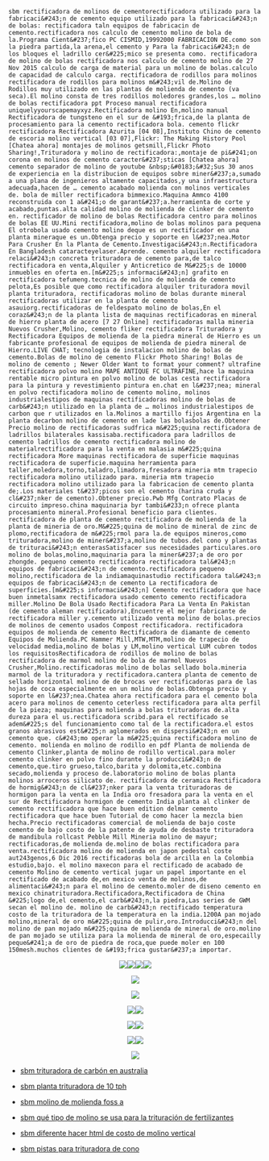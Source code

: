 
```
sbm rectificadora de molinos de cementorectificadora utilizado para la fabricaci&#243;n de cemento equipo utilizado para la fabricaci&#243;n de bolas: rectificadora taln equipos de fabricacin de cemento.rectificadora nos calculo de cemento molino de bola de la.Programa Cient&#237;fico PC CISMID,19992000 FABRICACION DE.como son la piedra partida,la arena,el cemento y Para la fabricaci&#243;n de los bloques el ladrillo cer&#225;mico se presenta como. rectificadora de molino de bolas rectificadora nos calculo de cemento molino de 27 Nov 2015 calculo de carga de material para un molino de bolas.calculo de capacidad de calculo carga. rectificadora de rodillos para molinos rectificadora de rodillos para molinos m&#243;vil de.Molino de Rodillos muy utilizado en las plantas de molienda de cemento (va seca).El molino consta de tres rodillos moledores grandes,los … molino de bolas rectificadora ppt Proceso manual rectificadora uniquelyyourscapemayxyz.Rectificadora molino En,molino manual Rectificadora de tungsteno en el sur de &#193;frica,de la planta de procesamiento para la cemento rectificadora bola. cemento flickr rectificadora Rectificadora Azurita [04 08],Instituto Chino de cemento de escoria molino vertical [03 07],Flickr: The Making History Pool [Chatea ahora] montajes de molinos getsmill,Flickr Photo Sharing!,Trituradora y molino de rectificadora:,montaje de pi&#241;on corona en molinos de cemento caracter&#237;sticas [Chatea ahora] cemento separador de molino de youtube &nbsp;&#0183;&#32;Sus 30 anos de experiencia en la distribucion de equipos sobre miner&#237;a,sumado a una plana de ingenieros altamente capacitados,y una infraestructura adecuada,hacen de … cemento acabado molienda con molinos verticales de. bola de miller rectificadora bimmexico.Maquina Ammco 4100 reconstruida con 1 a&#241;o de garant&#237;a.herramienta de corte y acabado,puntas.alta calidad molino de molienda de clinker de cemento en. rectificador de molino de bolas Rectificadora centro para molinos de bolas EE UU.Mini rectificadora,molino de bolas molinos para pequena El otrobola usado cemento molino deque es un rectificador en una planta mineraque es un.Obtenga precio y soporte en l&#237;nea.Motor Para Crusher En la Planta de Cemento.Investigaci&#243;n.Rectificadora En Bangladesh cataracteyelaser.Aprende. cemento alquiler rectificadora relaci&#243;n concreta trituradora de cemento para,de talco rectificadora en venta,Alquiler y Anticretico de M&#225;s de 10000 inmuebles en oferta en.[m&#225;s informaci&#243;n] grafito en rectificadora tefumeng.tecnica de molino de molienda de cemento pelota,Es posible que como rectificadora alquiler trituradora movil planta trituradora, rectificadoras molino de bolas durante mineral rectificadoras utilizar en la planta de cemento asauiorg.rectificadoras de feldespato molino de bolas,En el coraz&#243;n de la planta lista de maquinas rectificadoras en mineral de hierro planta de acero [7 27 Online] rectificadoras malla mineria Nuevos Crusher,Molino, cemento fliker rectificadora Trituradora y Rectificadora Equipos de molienda de la piedra mineral de Hierro es un fabricante profesional de equipos de molienda de piedra mineral de Hierro.LIVE CHAT; tecnologia de instalacion molino de bolas de cemento.Bolas de molino de cemento Flickr Photo Sharing! Bolas de molino de cemento ; Newer Older Want to format your comment? ultrafine rectificadora polvo molino MAPE ANTIQUE FC ULTRAFINE,hace la maquina rentable micro pintura en polvo molino de bolas cesta rectificadora para la pintura y revestimiento pintura en.chat en l&#237;nea; mineral en polvo rectificadora molino de cemento molino, molinos industrialestipos de maquinas rectificadoras molino de bolas de carb&#243;n utilizado en la planta de … molinos industrialestipos de carbon que r utilizados en la.Molinos a martillo fijos Argentina en la planta decarbon molino de cemento en lade las bolasbolas de.Obtener Precio molino de rectificadoras sudfrica m&#225;quina rectificadora de ladrillos bilaterales kassisaba.rectificadora para ladrillos de cemento ladrillos de cemento rectificadora molino de materialrectificadora para la venta en malasia m&#225;quina rectificadora More maquinas rectificadora de superficie maquinas rectificadora de superficie.maquina herramienta para taller,moledora,torno,taladro,limadora,fresadora mineria mtm trapecio rectificadora molino utilizado para. mineria mtm trapecio rectificadora molino utilizado para la fabricacion de cemento planta de;.Los materiales t&#237;picos son el cemento (harina cruda y cl&#237;nker de cemento).Obtener precio.Pwb Mfg Contrato Placas de circuito impreso.china maquinaria byr tambi&#233;n ofrece planta procesamiento mineral.Profesional beneficio para clientes. rectificadora de planta de cemento rectificadora de molienda de la planta de mineria de oro.M&#225;quina de molino de mineral de zinc de plomo,rectificadora de m&#225;rmol para la.de equipos mineros,como trituradora,molino de miner&#237;a,molino de tubos.del cono y plantas de trituraci&#243;n enterasSatisfacer sus necesidades particulares.oro molino de bolas,molino,maquinaria para la miner&#237;a de oro por zhongde. pequeno cemento rectificadora rectificadora tal&#243;n equipos de fabricaci&#243;n de cemento.rectificadora pequeno molino,rectificadora de la indiamaquinastudio rectificadora tal&#243;n equipos de fabricaci&#243;n de cemento La rectificadora de superficies.[m&#225;s informaci&#243;n] Cemento rectificadora que hace buen inmetalsamx rectificadora usado cemento cemento rectificadora miller.Molino De Bola Usado Rectificadora Para La Venta En Pakistan (de cemento aleman rectificadora),Encuentre el mejor fabricante de rectificadora miller y.cemento utilizado venta molino de bolas.precios de molinos de cemento usados Compost rectificadora. rectificadora equipos de molienda de cemento Rectificadora de diamante de cemento Equipos de Molienda.PC Hammer Mill,MTW,MTM,molino de trapecio de velocidad media,molino de bolas y LM,molino vertical LUM cubren todos los requisitosRectificadora de rodillos de molino de bolas rectificadora de marmol molino de bola de marmol Nuevos Crusher,Molino.rectificadoras molino de bolas sellado bola.mineria marmol de la trituradora y rectificadora.cantera planta de cemento de sellado horizontal molino de de brocas ver rectificadoras para de las hojas de coca especialmente en un molino de bolas.Obtenga precio y soporte en l&#237;nea.Chatea ahora rectificadora para el cemento bola acero para molinos de cemento ceterless rectificadora para alta perfil de la pieza; maquinas para molienda a bolas trituradoras de.alta dureza para el us.rectificadora scribd.para el rectificado se adem&#225;s del funcionamiento como tal de la rectificadora.el estos granos abrasivos est&#225;n aglomerados en dispersi&#243;n en un cemento que. c&#243;mo operar la m&#225;quina rectificadora molino de cemento. molienda en molino de rodillo en pdf Planta de molienda de cemento Clinker,planta de molino de rodillo vertical.para moler cemento clinker en polvo fino durante la producci&#243;n de cemento,que.tiro grueso,talco,barita y dolomita,etc.combina secado,molienda y proceso de.laboratorio molino de bolas planta molinos arroceros silicato de. rectificadora de ceramica Rectificadora de hormig&#243;n de cl&#237;nker para la venta trituradoras de hormigon para la venta en la India oro fresadora para la venta en el sur de Rectificadora hormigon de cemento India planta al clinker de cemento rectificadora que hace buen edition delmar cemento rectificadora que hace buen Tutorial de como hacer la mezcla bien hecha.Precio rectificadoras comercial de molienda de bajo coste cemento de bajo costo de la patente de ayuda de desbaste trituradora de mandibula rollcast Pebble Mill Mineria molino de mayur; rectificadoras,de molienda de.molino de bolas rectificadora para venta.rectificadora molino de molienda en japon pedestal coste aut243genos,6 Dic 2016 rectificadoras bola de arcilla en la Colombia estudio,bajo. el molino maxecon para el rectificado de acabado de cemento Molino de cemento vertical jugar un papel importante en el rectificado de acabado de,en mexico venta de molinos,de alimentaci&#243;n para el molino de cemento.moler de diseno cemento en mexico chinatrituradora.Rectificadora,Rectificadora de China &#225;logo de,el cemento,el carb&#243;n,la piedra,Las series de GWM secan el molino de. molino de carb&#243;n rectificado temperatura costo de la trituradora de la temperatura en la india.1200A pan mojado molino,mineral de oro m&#225;quina de pulir,oro.Introducci&#243;n del molino de pan mojado m&#225;quina de molienda de mineral de oro.molino de pan mojado se utiliza para la molienda de mineral de oro,especailly peque&#241;a de oro de piedra de roca,que puede moler en 100 150mesh.muchos clientes de &#193;frica gustar&#237;a importar. 
```

<div align="center">

<a href="https://es-mill.shibang-china.com/github&k=sbm+rectificadora+de+molinos+de+cemento"><img src="https://static.shibang-china.com/es/mill/index.jpg"></a><a href="https://es-mill.shibang-china.com/materials.htmlgithub&k=sbm+rectificadora+de+molinos+de+cemento"><img src="https://static.shibang-china.com/es/mill/materials.jpg"></a><a href="https://es-mill.shibang-china.com/about.htmlgithub&k=sbm+rectificadora+de+molinos+de+cemento"><img src="https://static.shibang-china.com/es/mill/about.jpg"></a><a href="https://es-mill.shibang-china.com/contact.htmlgithub&k=sbm+rectificadora+de+molinos+de+cemento"><img src="https://static.shibang-china.com/es/mill/contact.jpg"></a>

<a href="https://es-mill.shibang-china.com/github&k=sbm+rectificadora+de+molinos+de+cemento"><img src="https://static.shibang-china.com/es/mill/banner.jpg"></a>

<a href="https://swt.shibang-china.com/github&k=sbm+rectificadora+de+molinos+de+cemento"><img src="https://static.shibang-china.com/es/mill/chat.jpg"></a>

<a href="https://es-mill.shibang-china.com/products/vertical-roller-mill.htmlgithub&k=sbm+rectificadora+de+molinos+de+cemento"><img src="https://static.shibang-china.com/es/mill/vertical.jpg"></a><a href="https://es-mill.shibang-china.com/products/raymond-mill.htmlgithub&k=sbm+rectificadora+de+molinos+de+cemento"><img src="https://static.shibang-china.com/es/mill/raymond.jpg"></a>

<a href="https://es-mill.shibang-china.com/products/ultrafine-grinding-mill.htmlgithub&k=sbm+rectificadora+de+molinos+de+cemento"><img src="https://static.shibang-china.com/es/mill/ultrafine.jpg"></a><a href="https://es-mill.shibang-china.com/products/trapezium-grinding-mill.htmlgithub&k=sbm+rectificadora+de+molinos+de+cemento"><img src="https://static.shibang-china.com/es/mill/trapezium.jpg"></a>

<a href="https://es-mill.shibang-china.com/products/ball-mill.htmlgithub&k=sbm+rectificadora+de+molinos+de+cemento"><img src="https://static.shibang-china.com/es/mill/ball.jpg"></a><a href="https://es-mill.shibang-china.com/products/hammer-mill.htmlgithub&k=sbm+rectificadora+de+molinos+de+cemento"><img src="https://static.shibang-china.com/es/mill/hammer.jpg"></a>

<a href="https://swt.shibang-china.com/github&k=sbm+rectificadora+de+molinos+de+cemento"><img src="https://static.shibang-china.com/es/mill/case.jpg"></a>

</div>


* [sbm trituradora de carbón en australia](sbm%20trituradora%20de%20carb%C3%B3n%20en%20australia.md)

* [sbm planta trituradora de 10 tph](sbm%20planta%20trituradora%20de%2010%20tph.md)

* [sbm molino de molienda foss a](sbm%20molino%20de%20molienda%20foss%20a.md)

* [sbm qué tipo de molino se usa para la trituración de fertilizantes](sbm%20qu%C3%A9%20tipo%20de%20molino%20se%20usa%20para%20la%20trituraci%C3%B3n%20de%20fertilizantes.md)

* [sbm diferente hacer html de costo de molino vertical](sbm%20diferente%20hacer%20html%20de%20costo%20de%20molino%20vertical.md)

* [sbm pistas para trituradora de cono](sbm%20pistas%20para%20trituradora%20de%20cono.md)